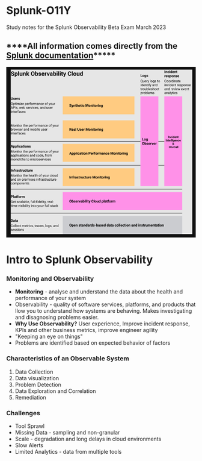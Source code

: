 # Splunk-O11Y
Study notes for the Splunk Observability Beta Exam March 2023
<h2>****All information comes directly from the <a href="https://docs.splunk.com/Observability/get-started/welcome.html#nav-Welcome-to-Splunk-Observability-Cloud"> Splunk documentation</a>*****</h2>
<img src="splunkO11y.png">
<h1>Intro to Splunk Observability</h1>
<h3>Monitoring and Observability</h3>
<p>
<ul>
<li><strong>Monitoring</strong> - analyse and understand the data about the health and performance of your system</li>
<li>Observability - quality of software services, platforms, and products that llow you to understand how systems are behaving. Makes investigating and disagnosing problems easier.</li>
<li><strong>Why Use Observability?</strong> User experience, Improve incident response, KPIs and other business metrics, improve engineer agility</li>
<li>"Keeping an eye on things"</li>
<li>Problems are identified based on expected behavior of factors</li>
</ul>
</p>

<h3>Characteristics of an Observable System</h3>
<p>
<ol>
<li>Data Collection</li>
<li>Data visualization</li>
<li>Problem Detection</li>
<li>Data Exploration and Correlation</li>
<li>Remediation</li>
</ol></p>
<h3>Challenges</h3>
<p>
<ul>
<li>Tool Sprawl</li>
<li>Missing Data - sampling and non-granular</li>
<li>Scale - degradation and long delays in cloud environments</li>
<li>Slow Alerts</li>
<li>Limited Analytics - data from multiple tools</li>
</ul></p>
